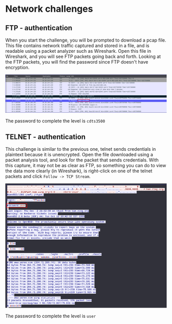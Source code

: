 # Network challenges

## FTP - authentication

When you start the challenge, you will be prompted to download a pcap file. This file contains network traffic captured and stored in a file, and is readable using a packet analyzer such as Wireshark. Open this file in Wireshark, and you will see FTP packets going back and forth. Looking at the FTP packets, you will find the password since FTP doesn't have encryption.

<img src="images/ch1.png">

The password to complete the level is `cdts3500`

## TELNET - authentication

This challenge is similar to the previous one, telnet sends credentials in plaintext because it is unencrypted. Open the file downloaded using a packet analysis tool, and look for the packet that sends credentials. With this capture, it may not be as clear as FTP, so something you can do to view the data more clearly (in Wireshark), is right-click on one of the telnet packets and click `Follow -> TCP Stream`. 

<img src="images/ch2.png">

The password to complete the level is `user`
